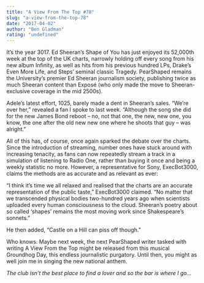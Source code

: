 ```yaml
---
title: "A View From The Top #78"
slug: "a-view-from-the-top-78"
date: "2017-04-02"
author: "Ben Gladman"
rating: "undefined"
---
```


It’s the year 3017. Ed Sheeran’s Shape of You has just enjoyed its 52,000th week at the top of the UK charts, narrowly holding off every song from his new album Infinity, as well as hits from his previous hundred LPs, Drake’s Even More Life, and Steps’ seminal classic Tragedy. PearShaped remains the University’s premier Ed Sheeran journalism society, publishing twice as much Sheeran content than Exposé (who only made the move to Sheeran-exclusive coverage in the mid 2500s).

Adele’s latest effort, 1025, barely made a dent in Sheeran’s sales. “We’re over her,” revealed a fan I spoke to last week. “Although the song she did for the new James Bond reboot – no, not that one, the new, new one, you know, the one after the old new new one where he shoots that guy – was alright.”

All of this has, of course, once again sparked the debate over the charts. Since the introduction of streaming, number ones have stuck around with increasing tenacity, as fans can now repeatedly stream a track in a simulation of listening to Radio One, rather than buying it once and being a weekly statistic no more. However, a representative for Sony, ExecBot3000, claims the methods are as accurate and as relevant as ever:

“I think it’s time we all relaxed and realised that the charts are an accurate representation of the public taste,” ExecBot3000 claimed. “No matter that we transcended physical bodies two-hundred years ago when scientists uploaded every human consciousness to the cloud. Sheeran’s poetry about so called ‘shapes’ remains the most moving work since Shakespeare’s sonnets.”

He then added, “Castle on a Hill can piss off though.”

Who knows. Maybe next week, the next PearShaped writer tasked with writing A View From the Top might be released from this musical Groundhog Day, this endless journalistic purgatory. Until then, you might as well join me in singing the new national anthem.

_The club isn’t the best place to find a lover and so the bar is where I go…_
